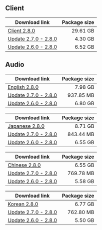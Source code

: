 ## Client

| Download link | Package size |
| ------------- | ------------:|
| [Client 2.8.0](https://autopatchhk.yuanshen.com/client_app/download/pc_zip/20220625012443_r2qBGYstD0u3Q9xK/GenshinImpact_2.8.0.zip) | 29.61 GB |
| [Update 2.7.0 - 2.8.0](https://autopatchhk.yuanshen.com/client_app/update/hk4e_global/10/game_2.7.0_2.8.0_hdiff_JvqEs0RiP9OrAbY7.zip) | 4.30 GB |
| [Update 2.6.0 - 2.8.0](https://autopatchhk.yuanshen.com/client_app/update/hk4e_global/10/game_2.6.0_2.8.0_hdiff_CmcT2Qur7R3tM0hU.zip) | 6.52 GB |


## Audio

| Download link | Package size |
| ------------- | ------------:|
| [English 2.8.0](https://autopatchhk.yuanshen.com/client_app/download/pc_zip/20220625012443_r2qBGYstD0u3Q9xK/Audio_English(US)_2.8.0.zip) | 7.98 GB |
| [Update 2.7.0 - 2.8.0](https://autopatchhk.yuanshen.com/client_app/update/hk4e_global/10/en-us_2.7.0_2.8.0_hdiff_UXsOvlyKdAijwHhI.zip) | 937.85 MB |
| [Update  2.6.0 - 2.8.0](https://autopatchhk.yuanshen.com/client_app/update/hk4e_global/10/en-us_2.6.0_2.8.0_hdiff_PLEAWdHpRrBMkYIc.zip) | 6.80 GB |

| Download link | Package size |
| ------------- | ------------:|
| [Japanese 2.8.0](https://autopatchhk.yuanshen.com/client_app/download/pc_zip/20220625012443_r2qBGYstD0u3Q9xK/Audio_Japanese_2.8.0.zip) | 8.71 GB |
| [Update 2.7.0 - 2.8.0](https://autopatchhk.yuanshen.com/client_app/update/hk4e_global/10/ja-jp_2.7.0_2.8.0_hdiff_ozU04InEe5NDf9RJ.zip) | 843.44 MB |
| [Update 2.6.0 - 2.8.0](https://autopatchhk.yuanshen.com/client_app/update/hk4e_global/10/ja-jp_2.6.0_2.8.0_hdiff_pWurcwZs9FYNgxE8.zip) | 6.55 GB |

| Download link | Package size |
| ------------- | ------------:|
| [Chinese 2.8.0](https://autopatchhk.yuanshen.com/client_app/download/pc_zip/20220625012443_r2qBGYstD0u3Q9xK/Audio_Chinese_2.8.0.zip) | 6.55 GB |
| [Update 2.7.0 - 2.8.0](https://autopatchhk.yuanshen.com/client_app/update/hk4e_global/10/zh-cn_2.7.0_2.8.0_hdiff_r7VPXQ36dRabwK2s.zip) | 769.78 MB |
| [Update 2.6.0 - 2.8.0](https://autopatchhk.yuanshen.com/client_app/update/hk4e_global/10/zh-cn_2.6.0_2.8.0_hdiff_s8EPzuG5wiTS4q3o.zip) | 5.58 GB |

| Download link | Package size |
| ------------- | ------------:|
| [Korean 2.8.0](https://autopatchhk.yuanshen.com/client_app/download/pc_zip/20220625012443_r2qBGYstD0u3Q9xK/Audio_Korean_2.8.0.zip) | 6.77 GB |
| [Update 2.7.0 - 2.8.0](https://autopatchhk.yuanshen.com/client_app/update/hk4e_global/10/ko-kr_2.7.0_2.8.0_hdiff_YB9GdcHPnj4KisZo.zip) | 762.80 MB |
| [Update 2.6.0 - 2.8.0](https://autopatchhk.yuanshen.com/client_app/update/hk4e_global/10/ko-kr_2.6.0_2.8.0_hdiff_nYO46PmHztpgDBJZ.zip) | 5.50 GB |